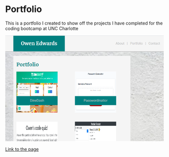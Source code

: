 # Portfolio
This is a portfolio I created to show off the projects I have completed for the coding bootcamp at UNC Charlotte

 
![](Assets/images/ReadMeScreenshot.PNG "Portfolio section")

[Link to the page](https://ivyparade.github.io/Portfolio/)
